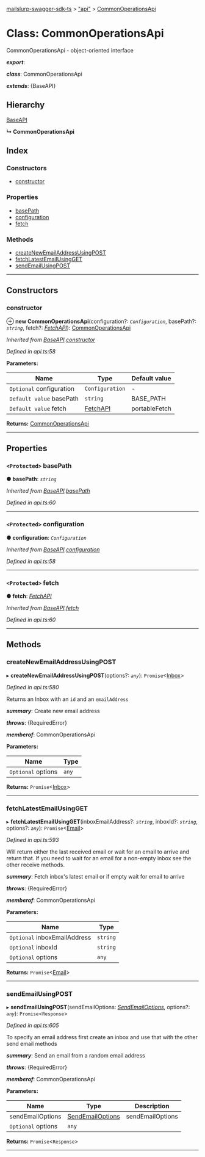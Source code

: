 [mailslurp-swagger-sdk-ts](../README.md) > ["api"](../modules/_api_.md) > [CommonOperationsApi](../classes/_api_.commonoperationsapi.md)

# Class: CommonOperationsApi

CommonOperationsApi - object-oriented interface

*__export__*: 

*__class__*: CommonOperationsApi

*__extends__*: {BaseAPI}

## Hierarchy

 [BaseAPI](_api_.baseapi.md)

**↳ CommonOperationsApi**

## Index

### Constructors

* [constructor](_api_.commonoperationsapi.md#constructor)

### Properties

* [basePath](_api_.commonoperationsapi.md#basepath)
* [configuration](_api_.commonoperationsapi.md#configuration)
* [fetch](_api_.commonoperationsapi.md#fetch)

### Methods

* [createNewEmailAddressUsingPOST](_api_.commonoperationsapi.md#createnewemailaddressusingpost)
* [fetchLatestEmailUsingGET](_api_.commonoperationsapi.md#fetchlatestemailusingget)
* [sendEmailUsingPOST](_api_.commonoperationsapi.md#sendemailusingpost)

---

## Constructors

<a id="constructor"></a>

###  constructor

⊕ **new CommonOperationsApi**(configuration?: *`Configuration`*, basePath?: *`string`*, fetch?: *[FetchAPI](../interfaces/_api_.fetchapi.md)*): [CommonOperationsApi](_api_.commonoperationsapi.md)

*Inherited from [BaseAPI](_api_.baseapi.md).[constructor](_api_.baseapi.md#constructor)*

*Defined in api.ts:58*

**Parameters:**

| Name | Type | Default value |
| ------ | ------ | ------ |
| `Optional` configuration | `Configuration` | - |
| `Default value` basePath | `string` |  BASE_PATH |
| `Default value` fetch | [FetchAPI](../interfaces/_api_.fetchapi.md) |  portableFetch |

**Returns:** [CommonOperationsApi](_api_.commonoperationsapi.md)

___

## Properties

<a id="basepath"></a>

### `<Protected>` basePath

**● basePath**: *`string`*

*Inherited from [BaseAPI](_api_.baseapi.md).[basePath](_api_.baseapi.md#basepath)*

*Defined in api.ts:60*

___
<a id="configuration"></a>

### `<Protected>` configuration

**● configuration**: *`Configuration`*

*Inherited from [BaseAPI](_api_.baseapi.md).[configuration](_api_.baseapi.md#configuration)*

*Defined in api.ts:58*

___
<a id="fetch"></a>

### `<Protected>` fetch

**● fetch**: *[FetchAPI](../interfaces/_api_.fetchapi.md)*

*Inherited from [BaseAPI](_api_.baseapi.md).[fetch](_api_.baseapi.md#fetch)*

*Defined in api.ts:60*

___

## Methods

<a id="createnewemailaddressusingpost"></a>

###  createNewEmailAddressUsingPOST

▸ **createNewEmailAddressUsingPOST**(options?: *`any`*): `Promise`<[Inbox](../interfaces/_api_.inbox.md)>

*Defined in api.ts:580*

Returns an Inbox with an `id` and an `emailAddress`

*__summary__*: Create new email address

*__throws__*: {RequiredError}

*__memberof__*: CommonOperationsApi

**Parameters:**

| Name | Type |
| ------ | ------ |
| `Optional` options | `any` |

**Returns:** `Promise`<[Inbox](../interfaces/_api_.inbox.md)>

___
<a id="fetchlatestemailusingget"></a>

###  fetchLatestEmailUsingGET

▸ **fetchLatestEmailUsingGET**(inboxEmailAddress?: *`string`*, inboxId?: *`string`*, options?: *`any`*): `Promise`<[Email](../interfaces/_api_.email.md)>

*Defined in api.ts:593*

Will return either the last received email or wait for an email to arrive and return that. If you need to wait for an email for a non-empty inbox see the other receive methods.

*__summary__*: Fetch inbox's latest email or if empty wait for email to arrive

*__throws__*: {RequiredError}

*__memberof__*: CommonOperationsApi

**Parameters:**

| Name | Type |
| ------ | ------ |
| `Optional` inboxEmailAddress | `string` |
| `Optional` inboxId | `string` |
| `Optional` options | `any` |

**Returns:** `Promise`<[Email](../interfaces/_api_.email.md)>

___
<a id="sendemailusingpost"></a>

###  sendEmailUsingPOST

▸ **sendEmailUsingPOST**(sendEmailOptions: *[SendEmailOptions](../interfaces/_api_.sendemailoptions.md)*, options?: *`any`*): `Promise`<`Response`>

*Defined in api.ts:605*

To specify an email address first create an inbox and use that with the other send email methods

*__summary__*: Send an email from a random email address

*__throws__*: {RequiredError}

*__memberof__*: CommonOperationsApi

**Parameters:**

| Name | Type | Description |
| ------ | ------ | ------ |
| sendEmailOptions | [SendEmailOptions](../interfaces/_api_.sendemailoptions.md) |  sendEmailOptions |
| `Optional` options | `any` |

**Returns:** `Promise`<`Response`>

___

